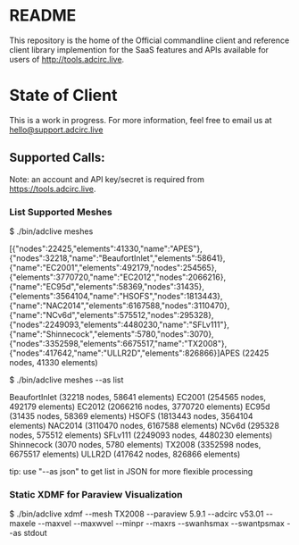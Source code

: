 
# README

This repository is the home of the Official commandline client and reference
client library implemention for the SaaS features and APIs available for users
of http://tools.adcirc.live.

# State of Client

This is a work in progress. For more information, feel free to email us at
hello@support.adcirc.live

## Supported Calls:

Note: an account and API key/secret is required from https://tools.adcirc.live.

### List Supported Meshes

  $ ./bin/adclive meshes
  
  [{"nodes":22425,"elements":41330,"name":"APES"},{"nodes":32218,"name":"BeaufortInlet","elements":58641},{"name":"EC2001","elements":492179,"nodes":254565},{"elements":3770720,"name":"EC2012","nodes":2066216},{"name":"EC95d","elements":58369,"nodes":31435},{"elements":3564104,"name":"HSOFS","nodes":1813443},{"name":"NAC2014","elements":6167588,"nodes":3110470},{"name":"NCv6d","elements":575512,"nodes":295328},{"nodes":2249093,"elements":4480230,"name":"SFLv111"},{"name":"Shinnecock","elements":5780,"nodes":3070},{"nodes":3352598,"elements":6675517,"name":"TX2008"},{"nodes":417642,"name":"ULLR2D","elements":826866}]APES             (22425    nodes, 41330    elements)

  $ ./bin/adclive meshes --as list
  
  BeaufortInlet    (32218    nodes, 58641    elements)
  EC2001           (254565   nodes, 492179   elements)
  EC2012           (2066216  nodes, 3770720  elements)
  EC95d            (31435    nodes, 58369    elements)
  HSOFS            (1813443  nodes, 3564104  elements)
  NAC2014          (3110470  nodes, 6167588  elements)
  NCv6d            (295328   nodes, 575512   elements)
  SFLv111          (2249093  nodes, 4480230  elements)
  Shinnecock       (3070     nodes, 5780     elements)
  TX2008           (3352598  nodes, 6675517  elements)
  ULLR2D           (417642   nodes, 826866   elements)
  
  tip: use "--as json" to get list in JSON for more flexible processing

### Static XDMF for Paraview Visualization

  $ ./bin/adclive xdmf --mesh TX2008 --paraview 5.9.1 --adcirc v53.01 --maxele --maxvel --maxwvel --minpr --maxrs --swanhsmax --swantpsmax --as stdout 

  <?xml version="1.0" encoding="utf-8" ?>
  <Xdmf xmlns:xi="http://www.w3.org/2001/XInclude" Version="2.1">
  <!--
  This XML file was generated by the adcirc.live web application at 
  https://tools.adcirc.live/spa/paraview/XDMF 
  
  For more information, please visit us at https://tools.adcirc.live,
  have a look at our training courses at https://courses.adcirc.live,
  or contact us at . 
  
  This xml file was generated for the TX2008 mesh (3352598 vertices
  and 6675517 elements) for use in Paraview (version 5.9.1 on
  Monday, January 29, 2024 for the following ADCIRC (version v53.01)
  files: 
  
  Information Summary about this file,
  
  Mesh                  : TX2008 ( 3352598 nodes, 6675517 elements )
  ADCIRC                : v53.01
  Paraview              : 5.9.1
  
  Contains description for the following ADCIRC
  data files:
  
    * maxele.63.nc
    * maxwvel.63.nc
    * maxvel.63.nc
    * minpr.63.nc
    * maxrs.63.nc
    * swan_HS_max.63.nc
    * swan_TPS_max.63.nc
  -->
    <Domain Name="TX2008">
      <Grid GridType="Uniform">
        <Topology Name="ADCIRCMesh"
          TopologyType="Triangle"
          NodesPerElement="3"
          NumberOfElements="6675517"
          BaseOffset="1">
           <DataItem Dimensions="6675517  3"
             DataType="Int"
             Format="HDF">maxele.63.nc:/element
           </DataItem>
        </Topology>
        <Geometry Name="NodeLocations"
          GeometryType="X_Y">
           <DataItem Dimensions="3352598"
              NumberType="Float"
              Precision="8"
              Format="HDF">maxele.63.nc:/x
           </DataItem>
           <DataItem Dimensions="3352598"
             NumberType="Float"
             Precision="8"
             Format="HDF">maxele.63.nc:/y
           </DataItem>
        </Geometry>
        <Attribute Name="BathymetricDepth"
          AttributeType="Scalar"
          Center="Node">
           <DataItem Dimensions="3352598"
             NumberType="Float"
             Precision="8"
             Format="HDF">maxele.63.nc:/depth
           </DataItem>
        </Attribute>
  
        <!-- maxele.63.nc -->
        <Attribute Name="maximum_sea_surface_height_above_geoid"
          Center="Node"
          AttributeType="Scalar">
           <DataItem Dimensions="3352598"
             NumberType="Float"
             Precision="8"
             Format="HDF">maxele.63.nc:/zeta_max
           </DataItem>
        </Attribute>
        <Attribute Name="time_of_maximum_sea_surface_height_above_geoid"
          Center="Node"
          AttributeType="Scalar">
           <DataItem Dimensions="3352598"
             NumberType="Float"
             Precision="8"
             Format="HDF">maxele.63.nc:/time_of_zeta_max
           </DataItem>
        </Attribute>
  
        <!-- maxwvel.63.nc      -->
        <Attribute Name="maximum_wind"
          Center="Node"
          AttributeType="Scalar">
           <DataItem Dimensions="3352598"
             NumberType="Float"
             Precision="8"
             Format="HDF">maxwvel.63.nc:/wind_max
           </DataItem>
        </Attribute>
        <Attribute Name="time_of_maximum_wind"
          Center="Node"
          AttributeType="Scalar">
           <DataItem Dimensions="3352598"
             NumberType="Float"
             Precision="8"
             Format="HDF">maxwvel.63.nc:/time_of_wind_max
           </DataItem>
        </Attribute>
  
        <!-- maxvel.63.nc       -->
        <Attribute Name="maximum_water_velocity"
          Center="Node"
          AttributeType="Scalar">
           <DataItem Dimensions="3352598"
             NumberType="Float"
             Precision="8"
             Format="HDF">maxvel.63.nc:/vel_max
           </DataItem>
        </Attribute>
        <Attribute Name="time_of_maximum_water_velocity"
          Center="Node"
          AttributeType="Scalar">
           <DataItem Dimensions="3352598"
             NumberType="Float"
             Precision="8"
             Format="HDF">maxvel.63.nc:/time_of_vel_max
           </DataItem>
        </Attribute>
  
        <!-- minpr.63.nc        -->
        <Attribute Name="minimum_air_pressure_at_sea_level"
          Center="Node"
          AttributeType="Scalar">
           <DataItem Dimensions="3352598"
             NumberType="Float"
             Precision="8"
             Format="HDF">minpr.63.nc:/pressure_min
           </DataItem>
        </Attribute>
        <Attribute Name="time_of_minimum_air_pressure_at_sea_level"
          Center="Node"
          AttributeType="Scalar">
           <DataItem Dimensions="3352598"
             NumberType="Float"
             Precision="8"
             Format="HDF">minpr.63.nc:/time_of_pressure_min
           </DataItem>
        </Attribute>
  
        <!-- swan_HS_max.63.nc  -->
        <Attribute Name="maximum_sea_surface_wave_significant_height"
          Center="Node"
          AttributeType="Scalar">
           <DataItem Dimensions="3352598"
             NumberType="Float"
             Precision="8"
             Format="HDF">swan_HS_max.63.nc:/swan_HS_max
           </DataItem>
        </Attribute>
  
        <!-- swan_TPS_max.63.nc -->
        <Attribute Name="maximum_sea_surface_wave_period_at_variance_spectral_density_maximum"
          Center="Node"
          AttributeType="Scalar">
           <DataItem Dimensions="3352598"
             NumberType="Float"
             Precision="8"
             Format="HDF">swan_TPS_max.63.nc:/swan_TPS_max
           </DataItem>
        </Attribute>
  
        <!-- maxrs.63.nc       -->
        <Attribute Name="maximum_radiation_stress"
          Center="Node"
          AttributeType="Scalar">
           <DataItem Dimensions="3352598"
             NumberType="Float"
             Precision="8"
             Format="HDF">maxrs.63.nc:/radstress_max
           </DataItem>
        </Attribute>
        <Attribute Name="time_of_maximum_radiation_stress"
          Center="Node"
          AttributeType="Scalar">
           <DataItem Dimensions="3352598"
             NumberType="Float"
             Precision="8"
             Format="HDF">maxrs.63.nc:/time_of_radstress_max
           </DataItem>
        </Attribute>
      </Grid>
    </Domain>
  </Xdmf>
